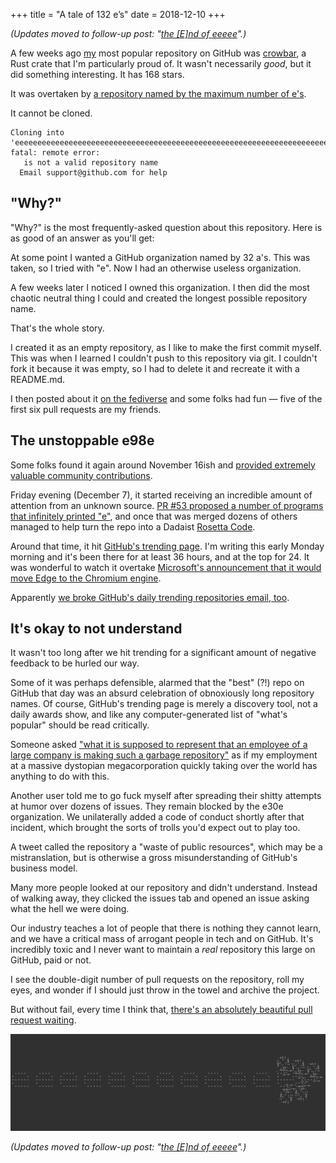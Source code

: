 +++
title = "A tale of 132 e’s"
date = 2018-12-10
+++

_(Updates moved to follow-up post: "[the [E]nd of eeeee](/blog/everything-that-lives-is-designed-to-end/)".)_

A few weeks ago [my](https://github.com/ilianaw) most popular repository on GitHub was [crowbar](https://github.com/ilianaw/rust-crowbar), a Rust crate that I'm particularly proud of. It wasn't necessarily _good_, but it did something interesting. It has 168 stars.

It was overtaken by [a repository named by the maximum number of e's](https://github.com/eeeeeeeeeeeeeeeeeeeeeeeeeeeeeeee/eeeeeeeeeeeeeeeeeeeeeeeeeeeeeeeeeeeeeeeeeeeeeeeeeeeeeeeeeeeeeeeeeeeeeeeeeeeeeeeeeeeeeeeeeeeeeeeeeeee).

It cannot be cloned.

```
Cloning into 'eeeeeeeeeeeeeeeeeeeeeeeeeeeeeeeeeeeeeeeeeeeeeeeeeeeeeeeeeeeeeeeeeeeeeeeeeeeeeeeeeeeeeeeeeeeeeeeeeeee'...
fatal: remote error:
   is not a valid repository name
  Email support@github.com for help
```

## "Why?"

"Why?" is the most frequently-asked question about this repository. Here is as good of an answer as you'll get:

At some point I wanted a GitHub organization named by 32 a's. This was taken, so I tried with "e". Now I had an otherwise useless organization.

A few weeks later I noticed I owned this organization. I then did the most chaotic neutral thing I could and created the longest possible repository name.

That's the whole story.

I created it as an empty repository, as I like to make the first commit myself. This was when I learned I couldn't push to this repository via git. I couldn't fork it because it was empty, so I had to delete it and recreate it with a README.md.

I then posted about it [on the fediverse](https://cybre.space/@iliana) and some folks had fun &mdash; five of the first six pull requests are my friends.

## The unstoppable e98e

Some folks found it again around November 16ish and [provided extremely valuable community contributions](https://github.com/eeeeeeeeeeeeeeeeeeeeeeeeeeeeeeee/eeeeeeeeeeeeeeeeeeeeeeeeeeeeeeeeeeeeeeeeeeeeeeeeeeeeeeeeeeeeeeeeeeeeeeeeeeeeeeeeeeeeeeeeeeeeeeeeeeee/pull/33/files).

Friday evening (December 7), it started receiving an incredible amount of attention from an unknown source. [PR #53 proposed a number of programs that infinitely printed "e"](https://github.com/eeeeeeeeeeeeeeeeeeeeeeeeeeeeeeee/eeeeeeeeeeeeeeeeeeeeeeeeeeeeeeeeeeeeeeeeeeeeeeeeeeeeeeeeeeeeeeeeeeeeeeeeeeeeeeeeeeeeeeeeeeeeeeeeeeee/pull/53/files), and once that was merged dozens of others managed to help turn the repo into a Dadaist [Rosetta Code](http://www.rosettacode.org/wiki/Rosetta_Code).

Around that time, it hit [GitHub's trending page](https://github.com/trending). I'm writing this early Monday morning and it's been there for at least 36 hours, and at the top for 24. It was wonderful to watch it overtake [Microsoft's announcement that it would move Edge to the Chromium engine](https://github.com/MicrosoftEdge/MSEdge).

Apparently [we broke GitHub's daily trending repositories email, too](https://twitter.com/wstrinz/status/1071846553558663168).

## It's okay to not understand

It wasn't too long after we hit trending for a significant amount of negative feedback to be hurled our way.

Some of it was perhaps defensible, alarmed that the "best" (?!) repo on GitHub that day was an absurd celebration of obnoxiously long repository names. Of course, GitHub's trending page is merely a discovery tool, not a daily awards show, and like any computer-generated list of "what's popular" should be read critically.

Someone asked ["what it is supposed to represent that an employee of a large company is making such a garbage repository"](https://github.com/eeeeeeeeeeeeeeeeeeeeeeeeeeeeeeee/eeeeeeeeeeeeeeeeeeeeeeeeeeeeeeeeeeeeeeeeeeeeeeeeeeeeeeeeeeeeeeeeeeeeeeeeeeeeeeeeeeeeeeeeeeeeeeeeeeee/issues/30#issuecomment-438941358) as if my employment at a massive dystopian megacorporation quickly taking over the world has anything to do with this.

Another user told me to go fuck myself after spreading their shitty attempts at humor over dozens of issues. They remain blocked by the e30e organization. We unilaterally added a code of conduct shortly after that incident, which brought the sorts of trolls you'd expect out to play too.

A tweet called the repository a "waste of public resources", which may be a mistranslation, but is otherwise a gross misunderstanding of GitHub's business model.

Many more people looked at our repository and didn't understand. Instead of walking away, they clicked the issues tab and opened an issue asking what the hell we were doing.

Our industry teaches a lot of people that there is nothing they cannot learn, and we have a critical mass of arrogant people in tech and on GitHub. It's incredibly toxic and I never want to maintain a _real_ repository this large on GitHub, paid or not.

I see the double-digit number of pull requests on the repository, roll my eyes, and wonder if I should just throw in the towel and archive the project.

But without fail, every time I think that, [there's an absolutely beautiful pull request waiting](https://github.com/eeeeeeeeeeeeeeeeeeeeeeeeeeeeeeee/eeeeeeeeeeeeeeeeeeeeeeeeeeeeeeeeeeeeeeeeeeeeeeeeeeeeeeeeeeeeeeeeeeeeeeeeeeeeeeeeeeeeeeeeeeeeeeeeeeee/pull/330).

[![Conway's Game of Life ticker spitting out lowercase e's](conway-eeeee.png)](conway-eeeee.png)

_(Updates moved to follow-up post: "[the [E]nd of eeeee](/blog/everything-that-lives-is-designed-to-end/)".)_
